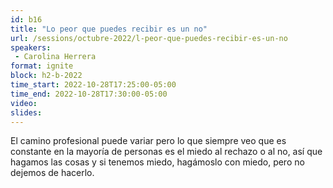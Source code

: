 ```yaml
---
id: b16
title: "Lo peor que puedes recibir es un no"
url: /sessions/octubre-2022/l-peor-que-puedes-recibir-es-un-no
speakers:
 - Carolina Herrera
format: ignite
block: h2-b-2022
time_start: 2022-10-28T17:25:00-05:00
time_end: 2022-10-28T17:30:00-05:00
video:
slides:
---
```


El camino profesional puede variar pero lo que siempre veo que es constante en la mayoría de personas es el miedo al rechazo o al no, así que hagamos las cosas y si tenemos miedo, hagámoslo con miedo, pero no dejemos de hacerlo.